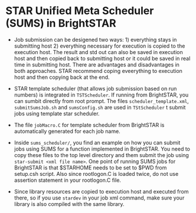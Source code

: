 STAR Unified Meta Scheduler (SUMS) in BrightSTAR
===================================================

- Job submission can be desigened two ways: 1) everything stays in submitting host 2) everything necessary for execution is copied to the execution host. The result and std out can also be saved in execution host and then copied back to submitting host or it could be saved in real time in submitting host. There are advantages and disadvantages in both approaches. STAR recommend coping eveerything to execution host and then copying back at the end.

- STAR template scheduler (that allows job submission based on run numbers) is integrated in `TSTScheduler`. If running from BrightSTAR, you can sumbit directly from root prompt. The files `scheduler_template.xml`, `submitSumsJob.sh` and `sumsConfig.sh` are used in `TStScheduler` t submit jobs using template star scheduler.

- The file `jobMacro.C` for template scheduler from BrightSTAR is automatically generated for each job name. 

- Inside `sums_scheduler/`, you find an example on how you can submit jobs using SUMS for a function implemented in BrightSTAR. You need to copy these files to the top level directory and them submit the job using `star-submit <xml file name>`. One point of running SUMS jobs for BrightSTAR is that $STARHOME needs to be set to $PWD from setup.csh script. Also since rootlogon.C is loaded twice, do not use assertion statement in your rootlogon.C file.

- Since library resources are copied to execution host and executed from there, so if you use `stardev` in your job xml command, make sure your library is also compiled with the same library.






